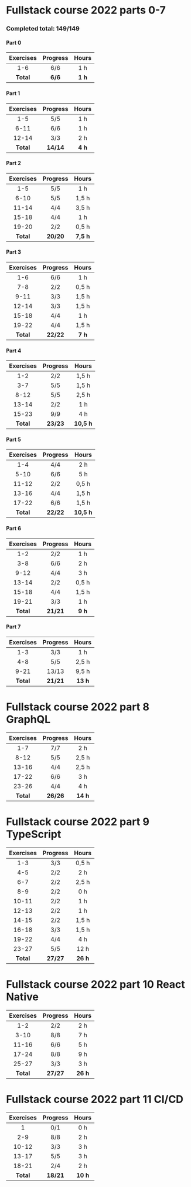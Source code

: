# Fullstack course 2022 parts 0-7

### Completed total: 149/149

#### Part 0

| Exercises | Progress |  Hours  |
| :-------: | :------: | :-----: |
|    1-6    |   6/6    |   1 h   |
| **Total** | **6/6**  | **1 h** |

#### Part 1

| Exercises | Progress  |  Hours  |
| :-------: | :-------: | :-----: |
|    1-5    |    5/5    |   1 h   |
|   6-11    |    6/6    |   1 h   |
|   12-14   |    3/3    |   2 h   |
| **Total** | **14/14** | **4 h** |

#### Part 2

| Exercises | Progress  |   Hours   |
| :-------: | :-------: | :-------: |
|    1-5    |    5/5    |    1 h    |
|   6-10    |    5/5    |   1,5 h   |
|   11-14   |    4/4    |   3,5 h   |
|   15-18   |    4/4    |    1 h    |
|   19-20   |    2/2    |   0,5 h   |
| **Total** | **20/20** | **7,5 h** |

#### Part 3

| Exercises | Progress  |  Hours  |
| :-------: | :-------: | :-----: |
|    1-6    |    6/6    |   1 h   |
|    7-8    |    2/2    |  0,5 h  |
|   9-11    |    3/3    |  1,5 h  |
|   12-14   |    3/3    |  1,5 h  |
|   15-18   |    4/4    |   1 h   |
|   19-22   |    4/4    |  1,5 h  |
| **Total** | **22/22** | **7 h** |

#### Part 4

| Exercises | Progress  |   Hours    |
| :-------: | :-------: | :--------: |
|    1-2    |    2/2    |   1,5 h    |
|    3-7    |    5/5    |   1,5 h    |
|   8-12    |    5/5    |   2,5 h    |
|   13-14   |    2/2    |    1 h     |
|   15-23   |    9/9    |    4 h     |
| **Total** | **23/23** | **10,5 h** |

#### Part 5

| Exercises | Progress  |   Hours    |
| :-------: | :-------: | :--------: |
|    1-4    |    4/4    |    2 h     |
|   5-10    |    6/6    |    5 h     |
|   11-12   |    2/2    |   0,5 h    |
|   13-16   |    4/4    |   1,5 h    |
|   17-22   |    6/6    |   1,5 h    |
| **Total** | **22/22** | **10,5 h** |

#### Part 6

| Exercises | Progress  |  Hours  |
| :-------: | :-------: | :-----: |
|    1-2    |    2/2    |   1 h   |
|    3-8    |    6/6    |   2 h   |
|   9-12    |    4/4    |   3 h   |
|   13-14   |    2/2    |  0,5 h  |
|   15-18   |    4/4    |  1,5 h  |
|   19-21   |    3/3    |   1 h   |
| **Total** | **21/21** | **9 h** |

#### Part 7

| Exercises | Progress  |  Hours   |
| :-------: | :-------: | :------: |
|    1-3    |    3/3    |   1 h    |
|    4-8    |    5/5    |  2,5 h   |
|   9-21    |   13/13   |  9,5 h   |
| **Total** | **21/21** | **13 h** |

# Fullstack course 2022 part 8 GraphQL

| Exercises | Progress  |  Hours   |
| :-------: | :-------: | :------: |
|    1-7    |    7/7    |   2 h    |
|   8-12    |    5/5    |  2,5 h   |
|   13-16   |    4/4    |  2,5 h   |
|   17-22   |    6/6    |   3 h    |
|   23-26   |    4/4    |   4 h    |
| **Total** | **26/26** | **14 h** |

# Fullstack course 2022 part 9 TypeScript

| Exercises | Progress  |  Hours   |
| :-------: | :-------: | :------: |
|    1-3    |    3/3    |  0,5 h   |
|    4-5    |    2/2    |   2 h    |
|    6-7    |    2/2    |  2,5 h   |
|    8-9    |    2/2    |   0 h    |
|   10-11   |    2/2    |   1 h    |
|   12-13   |    2/2    |   1 h    |
|   14-15   |    2/2    |  1,5 h   |
|   16-18   |    3/3    |  1,5 h   |
|   19-22   |    4/4    |   4 h    |
|   23-27   |    5/5    |   12 h   |
| **Total** | **27/27** | **26 h** |

# Fullstack course 2022 part 10 React Native

| Exercises | Progress  |  Hours   |
| :-------: | :-------: | :------: |
|    1-2    |    2/2    |   2 h    |
|   3-10    |    8/8    |   7 h    |
|   11-16   |    6/6    |   5 h    |
|   17-24   |    8/8    |   9 h    |
|   25-27   |    3/3    |   3 h    |
| **Total** | **27/27** | **26 h** |

# Fullstack course 2022 part 11 CI/CD

| Exercises | Progress  |  Hours   |
| :-------: | :-------: | :------: |
|     1     |    0/1    |   0 h    |
|    2-9    |    8/8    |   2 h    |
|   10-12   |    3/3    |   3 h    |
|   13-17   |    5/5    |   3 h    |
|   18-21   |    2/4    |   2 h    |
| **Total** | **18/21** | **10 h** |
